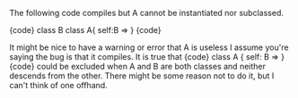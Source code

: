 The following code compiles but A cannot be instantiated nor subclassed.

{code}
class B
class A{ self:B => }
{code}

It might be nice to have a warning or error that A is useless
I assume you're saying the bug is that it compiles. It is true that
{code}
class A { self: B => } 
{code}
could be excluded when A and B are both classes and neither descends from the other. There might be some reason not to do it, but I can't think of one offhand.
